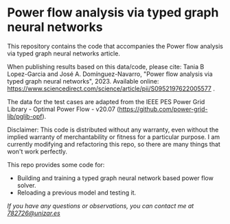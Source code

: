# Power flow analysis via typed graph neural networks

This repository contains the code that accompanies the Power flow analysis via typed graph neural networks article.<br />

When publishing results based on this data/code, please cite: Tania B Lopez-Garcia and José A. Domínguez-Navarro, "Power flow analysis via typed graph neural networks", 2023. Available online: https://www.sciencedirect.com/science/article/pii/S0952197622005577 . <br />

The data for the test cases are adapted from the IEEE PES Power Grid Library - Optimal Power Flow - v20.07 (https://github.com/power-grid-lib/pglib-opf).

Disclaimer: This code is distributed without any warranty, even without the implied warranty of merchantability or fitness for a particular purpose. 
I am currently modifying and refactoring this repo, so there are many things that won't work perfectly. <br />

This repo provides some code for:
* Building and training a typed graph neural network based power flow solver.
* Reloading a previous model and testing it.

*If you have any questions or observations, you can contact me at 782726@unizar.es*
